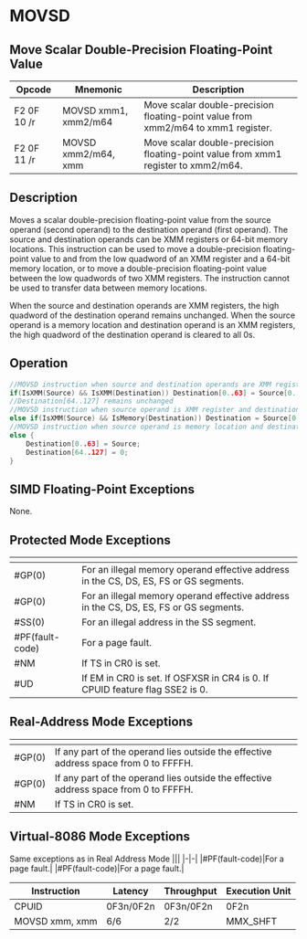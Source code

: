 # MOVSD
 
## Move Scalar Double-Precision Floating-Point Value
 
 
|Opcode|Mnemonic|Description|
|-|-|-|
|F2 0F 10 /r|MOVSD xmm1, xmm2/m64|Move scalar double-precision floating-point value from xmm2/m64 to xmm1 register.|
|F2 0F 11 /r|MOVSD xmm2/m64, xmm|Move scalar double-precision floating-point value from xmm1 register to xmm2/m64.|
 
## Description
 
Moves a scalar double-precision floating-point value from the source operand (second operand) to the destination operand (first operand). The source and destination operands can be XMM registers or 64-bit memory locations. This instruction can be used to move a double-precision floating-point value to and from the low quadword of an XMM register and a 64-bit memory location, or to move a double-precision floating-point value between the low quadwords of two XMM registers. The instruction cannot be used to transfer data between memory locations.
 
When the source and destination operands are XMM registers, the high quadword of the destination operand remains unchanged. When the source operand is a memory location and destination operand is an XMM registers, the high quadword of the destination operand is cleared to all 0s.
 
 
## Operation
 
```c
//MOVSD instruction when source and destination operands are XMM registers:
if(IsXMM(Source) && IsXMM(Destination)) Destination[0..63] = Source[0..63];
//Destination[64..127] remains unchanged
//MOVSD instruction when source operand is XMM register and destination operand is memory location:
else if(IsXMM(Source) && IsMemory(Destination)) Destination = Source[0..63];
//MOVSD instruction when source operand is memory location and destination operand is XMM register:
else {
	Destination[0..63] = Source;
	Destination[64..127] = 0;
}

```
 
 
## SIMD Floating-Point Exceptions
 
None.
 
## Protected Mode Exceptions
 
|[]()||
|-|-|
|#GP(0)|For an illegal memory operand effective address in the CS, DS, ES, FS or GS segments.|
|#GP(0)|For an illegal memory operand effective address in the CS, DS, ES, FS or GS segments.|
|#SS(0)|For an illegal address in the SS segment.|
|#PF(fault-code)|For a page fault.|
|#NM|If TS in CR0 is set.|
|#UD|If EM in CR0 is set. If OSFXSR in CR4 is 0. If CPUID feature flag SSE2 is 0.|
 
## Real-Address Mode Exceptions
 
|[]()||
|-|-|
|#GP(0)|If any part of the operand lies outside the effective address space from 0 to FFFFH.|
|#GP(0)|If any part of the operand lies outside the effective address space from 0 to FFFFH.|
|#NM|If TS in CR0 is set.|
 
## Virtual-8086 Mode Exceptions
 
Same exceptions as in Real Address Mode
|[]()||
|-|-|
|#PF(fault-code)|For a page fault.|
|#PF(fault-code)|For a page fault.|
 
|Instruction|Latency|Throughput|Execution Unit|
|-|-|-|-|
|CPUID|0F3n/0F2n|0F3n/0F2n|0F2n|
|MOVSD xmm, xmm|6/6|2/2|MMX_SHFT|
